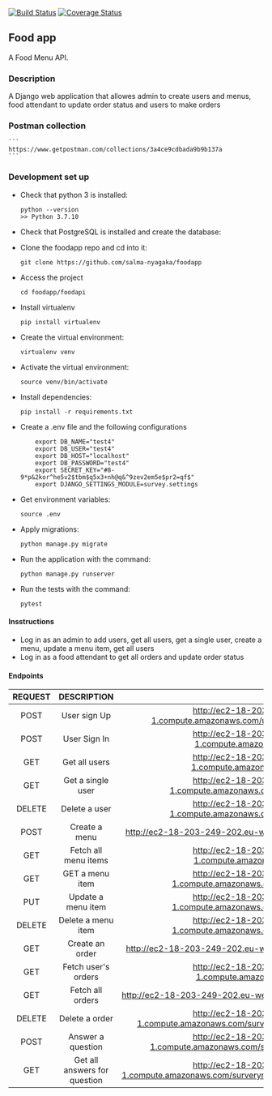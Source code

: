 [![Build Status](https://app.travis-ci.com/salma-nyagaka/foodapp.svg?branch=develop)](https://app.travis-ci.com/salma-nyagaka/foodapp)
[![Coverage Status](https://coveralls.io/repos/github/salma-nyagaka/foodapp/badge.svg?branch=develop)](https://coveralls.io/github/salma-nyagaka/foodapp?branch=develop)


## Food app
A Food Menu API.

### Description
A Django web application that allowes admin to create users and menus, food attendant to update order status and users to make orders

### Postman collection

    ```
    https://www.getpostman.com/collections/3a4ce9cdbada9b9b137a
    ```

### Development set up

-   Check that python 3 is installed:

    ```
    python --version
    >> Python 3.7.10
    ```

-   Check that PostgreSQL is installed and create the database:


-   Clone the foodapp repo and cd into it:

    ```
    git clone https://github.com/salma-nyagaka/foodapp
    ```

- Access the project

    ```
    cd foodapp/foodapi
    ```

- Install virtualenv

    ```
    pip install virtualenv
    ```

-   Create the virtual environment:

    ```
    virtualenv venv
    ```

-   Activate the virtual environment:

    ```
    source venv/bin/activate
    ```

-   Install dependencies:

    ```
    pip install -r requirements.txt 
    ```

-   Create a .env file and the following configurations

    ```
        export DB_NAME="test4"
        export DB_USER="test4"
        export DB_HOST="localhost"
        export DB_PASSWORD="test4"
        export SECRET_KEY="#8-9*p&2kor^he5v2$tbm$q5x3+nh@q&^9zev2em5e$pr2=qf$"
        export DJANGO_SETTINGS_MODULE=survey.settings

    ```

-   Get environment variables:

    ```
    source .env
    ```

-   Apply migrations:

    ```
    python manage.py migrate
    ```

-   Run the application with the command:

    ```
    python manage.py runserver 
    ```

-   Run the tests with the command:

    ```
    pytest
    ```
 #### Insstructions 
 - Log in as an admin to add users, get all users, get a single user, create a menu, 
 update a menu item, get all users
 - Log in as a food attendant to get all orders and update order status

 #### Endpoints
| REQUEST | DESCRIPTION  | URL  |
| :-----: | :-: | :-: |
| POST | User sign Up|  http://ec2-18-203-249-202.eu-west-1.compute.amazonaws.com/users/register?is_admin=is_admin |
| POST | User Sign In|  http://ec2-18-203-249-202.eu-west-1.compute.amazonaws.com/users/login |
| GET | Get all users|  http://ec2-18-203-249-202.eu-west-1.compute.amazonaws.com/users/details|
| GET | Get a single user|  http://ec2-18-203-249-202.eu-west-1.compute.amazonaws.com/users/details/{{user_id}} |
| DELETE | Delete a user|  http://ec2-18-203-249-202.eu-west-1.compute.amazonaws.com/users/details/{{user_id}} |
| POST | Create a menu|  http://ec2-18-203-249-202.eu-west-1.compute.amazonaws.com/menu/ |
| GET | Fetch all menu items |  http://ec2-18-203-249-202.eu-west-1.compute.amazonaws.com/menu/items |
| GET | GET a menu item|  http://ec2-18-203-249-202.eu-west-1.compute.amazonaws.com/menu/item/{{menu_id}} |
| PUT | Update a menu item | http://ec2-18-203-249-202.eu-west-1.compute.amazonaws.com/menu/item/{{menu_id}} |
| DELETE | Delete a menu item|  http://ec2-18-203-249-202.eu-west-1.compute.amazonaws.com/menu/item/{{menu_id}} |
| GET | Create an order|  http://ec2-18-203-249-202.eu-west-1.compute.amazonaws.com/order/ |
| GET | Fetch user's orders |  http://ec2-18-203-249-202.eu-west-1.compute.amazonaws.com/order/user |
| GET | Fetch all orders | http://ec2-18-203-249-202.eu-west-1.compute.amazonaws.com/order/all |
| DELETE | Delete a order|  http://ec2-18-203-249-202.eu-west-1.compute.amazonaws.com/surverymanager/question/{{question_id}} |
| POST | Answer a question | http://ec2-18-203-249-202.eu-west-1.compute.amazonaws.com/surverymanager/question/answer/ |
| GET | Get all answers for question|  http://ec2-18-203-249-202.eu-west-1.compute.amazonaws.com/surverymanager/question/answer/{{question_id}} |
